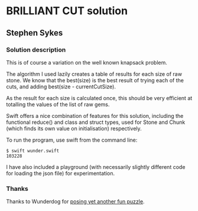 # BRILLIANT CUT solution

## Stephen Sykes

### Solution description

This is of course a variation on the well known knapsack problem.

The algorithm I used lazily creates a table of results for each size of raw
stone. We know that the best(size) is the best result of
trying each of the cuts, and adding best(size - currentCutSize).

As the result for each size is calculated once, this should be very
efficient at totalling the values of the list of raw gems.

Swift offers a nice combination of features for this solution, including
the functional reduce() and class and struct types, used for Stone and 
Chunk (which finds its own value on initialisation) respectively.

To run the program, use swift from the command line:

    $ swift wunder.swift 
    103228

I have also included a playground (with necessarily slightly different code for loading
the json file) for experimentation.

### Thanks

Thanks to Wunderdog for [posing yet another fun puzzle](http://wunder.dog/brilliant-cut).
